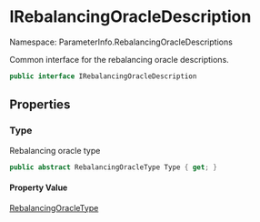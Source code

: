 # IRebalancingOracleDescription

Namespace: ParameterInfo.RebalancingOracleDescriptions

Common interface for the rebalancing oracle descriptions.

```csharp
public interface IRebalancingOracleDescription
```

## Properties

### **Type**

Rebalancing oracle type

```csharp
public abstract RebalancingOracleType Type { get; }
```

#### Property Value

[RebalancingOracleType](./parameterinfo.rebalancingoracledescriptions.rebalancingoracletype.md)<br>
